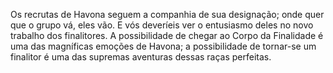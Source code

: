 ﻿Os recrutas de Havona seguem a companhia de sua designação; onde quer que o grupo vá, eles vão. E vós deveríeis ver o entusiasmo deles no novo trabalho dos finalitores. A possibilidade de chegar ao Corpo da Finalidade é uma das magníficas emoções de Havona; a possibilidade de tornar-se um finalitor é uma das supremas aventuras dessas raças perfeitas.